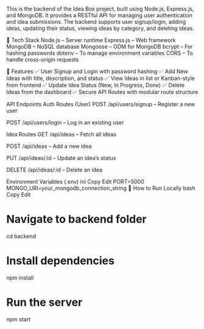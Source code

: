 This is the backend of the Idea Box project, built using Node.js, Express.js, and MongoDB. It provides a RESTful API for managing user authentication and idea submissions. The backend supports user signup/login, adding ideas, updating their status, viewing ideas by category, and deleting ideas.

🔧 Tech Stack
Node.js – Server runtime
Express.js – Web framework
MongoDB – NoSQL database
Mongoose – ODM for MongoDB
bcrypt – For hashing passwords
dotenv – To manage environment variables
CORS – To handle cross-origin requests

📁 Features
✅ User Signup and Login with password hashing
✅ Add New Ideas with title, description, and status
✅ View Ideas in list or Kanban-style from frontend
✅ Update Idea Status (New, In Progress, Done)
✅ Delete Ideas from the dashboard
✅ Secure API Routes with modular route structure

API Endpoints
Auth Routes (User)
POST /api/users/signup – Register a new user

POST /api/users/login – Log in an existing user

Idea Routes
GET /api/ideas – Fetch all ideas

POST /api/ideas – Add a new idea

PUT /api/ideas/:id – Update an idea’s status

DELETE /api/ideas/:id – Delete an idea

Environment Variables (.env)
ini
Copy
Edit
PORT=5000
MONGO_URI=your_mongodb_connection_string
🚀 How to Run Locally
bash
Copy
Edit
# Navigate to backend folder
cd backend

# Install dependencies
npm install

# Run the server
npm start
